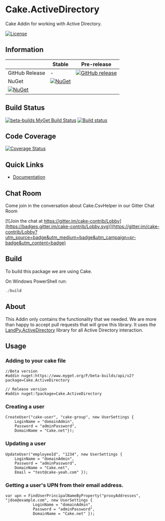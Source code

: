 # Cake.ActiveDirectory
Cake Addin for working with Active Directory.

[![License](http://img.shields.io/:license-apache-blue.svg)](https://github.com/RadioSystems/Cake.ActiveDirectory/blob/master/LICENSE)

## Information

| | Stable | Pre-release |
|---|---|---|
|GitHub Release|-|[![GitHub release](https://img.shields.io/github/release/Cake.ActiveDirectory/Cake.ActiveDirectory.svg)](https://github.com/RadioSystems/Cake.ActiveDirectory/releases/latest)|
|NuGet|[![NuGet](https://img.shields.io/nuget/v/Cake.ActiveDirectory.svg)](https://www.nuget.org/packages/Cake.ActiveDirectory)
|[![NuGet](https://img.shields.io/nuget/vpre/Cake.ActiveDirectory.svg)](https://www.nuget.org/packages/Cake.ActiveDirectory)|

## Build Status

[![beta-builds MyGet Build Status](https://www.myget.org/BuildSource/Badge/beta-builds?identifier=5e6a811d-5f15-431b-907f-086c980499c2)](https://www.myget.org/)
[![Build status](https://ci.appveyor.com/api/projects/status/pk0oc2np3atoqt4s?svg=true)](https://ci.appveyor.com/project/RadioSystems/cake-activedirectory)

## Code Coverage

[![Coverage Status](https://coveralls.io/repos/github/RadioSystems/Cake.ActiveDirectory/badge.svg?branch=develop)](https://coveralls.io/github/RadioSystems/Cake.ActiveDirectory?branch=develop)

## Quick Links

- [Documentation](https://radiosystems.github.io/Cake.ActiveDirectory)

## Chat Room

Come join in the conversation about Cake.CsvHelper in our Gitter Chat Room

[![Join the chat at https://gitter.im/cake-contrib/Lobby](https://badges.gitter.im/cake-contrib/Lobby.svg)](https://gitter.im/cake-contrib/Lobby?utm_source=badge&utm_medium=badge&utm_campaign=pr-badge&utm_content=badge)

## Build

To build this package we are using Cake.

On Windows PowerShell run:

```powershell
./build
```

## About

This Addin only contains the functionality that we needed.  We are more than happy to accept pull requests that will grow this library.  It uses the [LandPy.ActiveDirectory](https://github.com/landpy/ActiveDirectoryLibrary) library for all Active Directory interaction.

## Usage

### Adding to your cake file

```
//Beta version
#addin nuget:https://www.myget.org/F/beta-builds/api/v2?package=Cake.ActiveDirectory 

// Release version
#addin nuget:?package=Cake.ActiveDirectory 
```

### Creating a user

```
CreateUser("cake-user", "cake-group", new UserSettings { 
    LoginName = "domainAdmin", 
    Password = "adminPassword", 
    DomainName = "Cake.net"});
```

### Updating a user

```
UpdateUser("employeeId", "1234", new UserSettings { 
    LoginName = "domainAdmin", 
    Password = "adminPassword", 
    DomainName = "Cake.net",
    Email = "test@cake-yeah.com" });
```

### Getting a user's UPN from their email address.

```
var upn = FindUserPrincipalNameByProperty("proxyAddresses", "jdoe@example.com", new UserSettings { 
            LoginName = "domainAdmin", 
            Password = "adminPassword", 
            DomainName = "Cake.net" });
```
